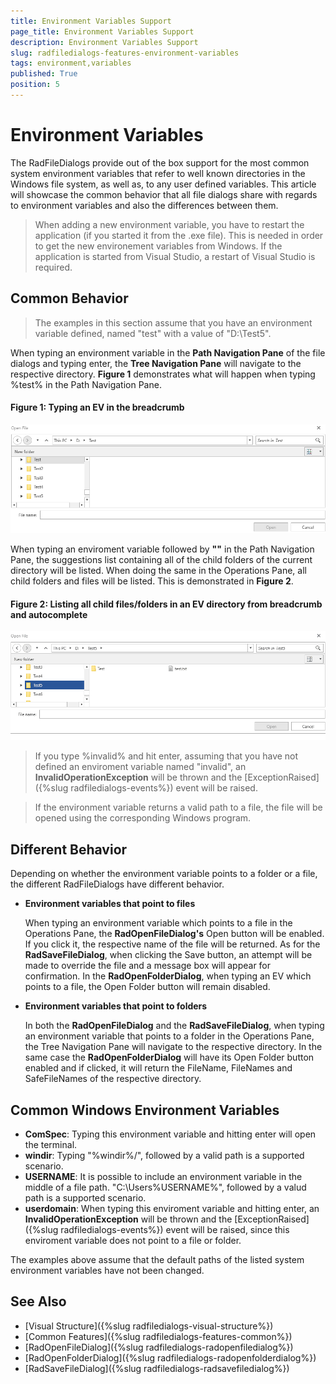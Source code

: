 ```yaml
---
title: Environment Variables Support
page_title: Environment Variables Support
description: Environment Variables Support
slug: radfiledialogs-features-environment-variables
tags: environment,variables
published: True
position: 5
---
```


# Environment Variables

The RadFileDialogs provide out of the box support for the most common system environment variables that refer to well known directories in the Windows file system, as well as, to any user defined variables. This article will showcase the common behavior that all file dialogs share with regards to environment variables and also the differences between them.

> When adding a new environment variable, you have to restart the application (if you started it from the .exe file). This is needed in order to get the new environement variables from Windows. If the application is started from Visual Studio, a restart of Visual Studio is required. 

## Common Behavior 

>The examples in this section assume that you have an environment variable defined, named "test" with a value of "D:\Test5".

When typing an environment variable in the **Path Navigation Pane** of the file dialogs and typing enter, the **Tree Navigation Pane** will navigate to the respective directory. **Figure 1** demonstrates what will happen when typing %test% in the Path Navigation Pane.

#### Figure 1: Typing an EV in the breadcrumb

![File Dialogs Environment Variables](images/FileDialogs_EV1.gif)

When typing an enviroment variable followed by **"\"** in the Path Navigation Pane, the suggestions list containing all of the child folders of the current directory will be listed. When doing the same in the Operations Pane, all child folders and files will be listed. This is demonstrated in **Figure 2**.

#### Figure 2: Listing all child files/folders in an EV directory from breadcrumb and autocomplete

![File Dialogs Environment Variables](images/FileDialogs_EV2.gif)

> If you type %invalid% and hit enter, assuming that you have not defined an enviroment variable named "invalid", an **InvalidOperationException** will be thrown and the [ExceptionRaised]({%slug radfiledialogs-events%}) event will be raised.

> If the environment variable returns a valid path to a file, the file will be opened using the corresponding Windows program.

## Different Behavior

Depending on whether the environment variable points to a folder or a file, the different RadFileDialogs have different behavior.

* **Environment variables that point to files**

    When typing an environment variable which points to a file in the Operations Pane, the **RadOpenFileDialog's** Open button will be enabled. If you click it, the respective name of the file will be returned. As for the **RadSaveFileDialog**, when clicking the Save button, an attempt will be made to override the file and a message box will appear for confirmation. In the **RadOpenFolderDialog**, when typing an EV which points to a file, the Open Folder button will remain disabled.

* **Environment variables that point to folders**

    In both the **RadOpenFileDialog** and the **RadSaveFileDialog**, when typing an environment variable that points to a folder in the Operations Pane, the Tree Navigation Pane will navigate to the respective directory. In the same case the **RadOpenFolderDialog** will have its Open Folder button enabled and if clicked, it will return the FileName, FileNames and SafeFileNames of the respective directory.

## Common Windows Environment Variables

* __ComSpec__: Typing this environment variable and hitting enter will open the terminal.
* __windir__: Typing "%windir%/", followed by a valid path is a supported scenario.
* __USERNAME__: It is possible to include an environment variable in the middle of a file path. "C:\Users\%USERNAME%\", followed by a valud path is a supported scenario.
* __userdomain__: When typing this enviroment variable and hitting enter, an **InvalidOperationException** will be thrown and the [ExceptionRaised]({%slug radfiledialogs-events%}) event will be raised, since this enviroment variable does not point to a file or folder.

The examples above assume that the default paths of the listed system environment variables have not been changed.

## See Also

* [Visual Structure]({%slug radfiledialogs-visual-structure%})
* [Common Features]({%slug radfiledialogs-features-common%})
* [RadOpenFileDialog]({%slug radfiledialogs-radopenfiledialog%})
* [RadOpenFolderDialog]({%slug radfiledialogs-radopenfolderdialog%})
* [RadSaveFileDialog]({%slug radfiledialogs-radsavefiledialog%})
